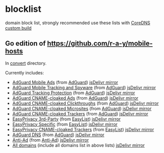 # blocklist
domain block list, strongly recommended use these lists with [CoreDNS custom build](https://github.com/missdeer/coredns_custom_build)

## Go edition of https://github.com/r-a-y/mobile-hosts

In [convert](https://github.com/missdeer/blocklist/tree/master/convert) directory.

Currently includes:

- [AdGuard Mobile Ads](https://raw.githubusercontent.com/missdeer/blocklist/master/convert/AdguardMobileAds.txt) (from [AdGuard](https://github.com/AdguardTeam/FiltersRegistry/blob/master/filters/filter_11_Mobile/filter.txt)) [jsDelivr mirror](https://cdn.jsdelivr.net/gh/missdeer/blocklist@master/convert/AdguardMobileAds.txt)
- [AdGuard Mobile Tracking and Spyware](https://raw.githubusercontent.com/missdeer/blocklist/master/convert/AdguardMobileSpyware.txt) (from [AdGuard](https://github.com/AdguardTeam/AdguardFilters/blob/master/SpywareFilter/sections/mobile.txt)) [jsDelivr mirror](https://cdn.jsdelivr.net/gh/missdeer/blocklist@master/convert/AdguardMobileSpyware.txt)
- [AdGuard Tracking Protection](https://raw.githubusercontent.com/missdeer/blocklist/master/convert/AdguardTracking.txt) (from [AdGuard](https://github.com/AdguardTeam/FiltersRegistry/blob/master/filters/filter_3_Spyware/filter.txt)) [jsDelivr mirror](https://cdn.jsdelivr.net/gh/missdeer/blocklist@master/convert/AdguardTracking.txt)
- [AdGuard CNAME-cloaked Ads](https://raw.githubusercontent.com/missdeer/blocklist/master/convert/AdguardCNAMEAds.txt) (from [AdGuard](https://github.com/AdguardTeam/cname-trackers/blob/master/data/combined_disguised_ads.txt)) [jsDelivr mirror](https://cdn.jsdelivr.net/gh/missdeer/blocklist@master/convert/AdguardCNAMEAds.txt)
- [AdGuard CNAME-cloaked Clickthroughs](https://raw.githubusercontent.com/missdeer/blocklist/master/convert/AdguardCNAMEClickthroughs.txt) (from [AdGuard](https://github.com/AdguardTeam/cname-trackers/blob/master/data/combined_disguised_clickthroughs.txt)) [jsDelivr mirror](https://cdn.jsdelivr.net/gh/missdeer/blocklist@master/convert/AdguardCNAMEClickthroughs.txt)
- [AdGuard CNAME-cloaked Microsites](https://raw.githubusercontent.com/missdeer/blocklist/master/convert/AdguardCNAMEMicrosites.txt) (from [AdGuard](https://github.com/AdguardTeam/cname-trackers/blob/master/data/combined_disguised_microsites.txt)) [jsDelivr mirror](https://cdn.jsdelivr.net/gh/missdeer/blocklist@master/convert/AdguardCNAMEMicrosites.txt)
- [AdGuard CNAME-cloaked Trackers](https://raw.githubusercontent.com/missdeer/blocklist/master/convert/AdguardCNAME.txt) (from [AdGuard](https://github.com/AdguardTeam/cname-trackers/blob/master/data/combined_disguised_trackers.txt)) [jsDelivr mirror](https://cdn.jsdelivr.net/gh/missdeer/blocklist@master/convert/AdguardCNAME.txt)
- [EasyPrivacy 3rd-Party](https://raw.githubusercontent.com/missdeer/blocklist/master/convert/EasyPrivacy3rdParty.txt) (from [EasyList](https://github.com/easylist/easylist/blob/master/easyprivacy/easyprivacy_thirdparty.txt)) [jsDelivr mirror](https://cdn.jsdelivr.net/gh/missdeer/blocklist@master/convert/EasyPrivacy3rdParty.txt)
- [EasyPrivacy Specific](https://raw.githubusercontent.com/missdeer/blocklist/master/convert/EasyPrivacySpecific.txt) (from [EasyList](https://github.com/easylist/easylist/blob/master/easyprivacy/easyprivacy_specific.txt)) [jsDelivr mirror](https://cdn.jsdelivr.net/gh/missdeer/blocklist@master/convert/EasyPrivacySpecific.txt)
- [EasyPrivacy CNAME-cloaked Trackers](https://raw.githubusercontent.com/missdeer/blocklist/master/convert/EasyPrivacyCNAME.txt) (from [EasyList](https://github.com/easylist/easylist/blob/master/easyprivacy/easyprivacy_specific_cname.txt)) [jsDelivr mirror](https://cdn.jsdelivr.net/gh/missdeer/blocklist@master/convert/EasyPrivacyCNAME.txt)
- [AdGuard DNS](https://raw.githubusercontent.com/missdeer/blocklist/master/convert/AdguardDNS.txt) (from [AdGuard](https://adguardteam.github.io/AdGuardSDNSFilter/Filters/filter.txt)) [jsDelivr mirror](https://cdn.jsdelivr.net/gh/missdeer/blocklist@master/convert/AdguardDNS.txt)
- [Anti-Ad](https://raw.githubusercontent.com/missdeer/blocklist/master/convert/Anti-Ad.txt) (from [Anti-Ad](https://anti-ad.net/domains.txt)) [jsDelivr mirror](https://cdn.jsdelivr.net/gh/missdeer/blocklist@master/convert/Anti-Ad.txt)
- [All domains](https://raw.githubusercontent.com/missdeer/blocklist/master/convert/alldomains.txt) (include all domains list in above lists) [jsDelivr mirror](https://cdn.jsdelivr.net/gh/missdeer/blocklist@master/convert/alldomains.txt)
